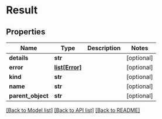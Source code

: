 # Result

## Properties
Name | Type | Description | Notes
------------ | ------------- | ------------- | -------------
**details** | **str** |  | [optional] 
**error** | [**list[Error]**](Error.md) |  | [optional] 
**kind** | **str** |  | [optional] 
**name** | **str** |  | [optional] 
**parent_object** | **str** |  | [optional] 

[[Back to Model list]](../README.md#documentation-for-models) [[Back to API list]](../README.md#documentation-for-api-endpoints) [[Back to README]](../README.md)


